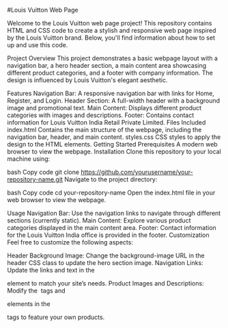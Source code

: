 #Louis Vuitton Web Page

Welcome to the Louis Vuitton web page project! This repository contains HTML and CSS code to create a stylish and responsive web page inspired by the Louis Vuitton brand. Below, you'll find information about how to set up and use this code.

Project Overview
This project demonstrates a basic webpage layout with a navigation bar, a hero header section, a main content area showcasing different product categories, and a footer with company information. The design is influenced by Louis Vuitton's elegant aesthetic.

Features
Navigation Bar: A responsive navigation bar with links for Home, Register, and Login.
Header Section: A full-width header with a background image and promotional text.
Main Content: Displays different product categories with images and descriptions.
Footer: Contains contact information for Louis Vuitton India Retail Private Limited.
Files Included
index.html
Contains the main structure of the webpage, including the navigation bar, header, and main content.
styles.css
CSS styles to apply the design to the HTML elements.
Getting Started
Prerequisites
A modern web browser to view the webpage.
Installation
Clone this repository to your local machine using:

bash
Copy code
git clone https://github.com/yourusername/your-repository-name.git
Navigate to the project directory:

bash
Copy code
cd your-repository-name
Open the index.html file in your web browser to view the webpage.

Usage
Navigation Bar: Use the navigation links to navigate through different sections (currently static).
Main Content: Explore various product categories displayed in the main content area.
Footer: Contact information for the Louis Vuitton India office is provided in the footer.
Customization
Feel free to customize the following aspects:

Header Background Image: Change the background-image URL in the header CSS class to update the hero section image.
Navigation Links: Update the links and text in the <nav> element to match your site’s needs.
Product Images and Descriptions: Modify the <img> tags and <p> elements in the <section> tags to feature your own products.
